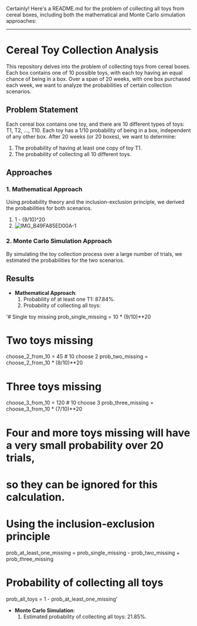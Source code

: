 Certainly! Here's a README.md for the problem of collecting all toys from cereal boxes, including both the mathematical and Monte Carlo simulation approaches:

---

# Cereal Toy Collection Analysis

This repository delves into the problem of collecting toys from cereal boxes. Each box contains one of 10 possible toys, with each toy having an equal chance of being in a box. Over a span of 20 weeks, with one box purchased each week, we want to analyze the probabilities of certain collection scenarios.

## Problem Statement

Each cereal box contains one toy, and there are 10 different types of toys: T1, T2, ..., T10. Each toy has a 1/10 probability of being in a box, independent of any other box. After 20 weeks (or 20 boxes), we want to determine:

1. The probability of having at least one copy of toy T1.
2. The probability of collecting all 10 different toys.

## Approaches

### 1. Mathematical Approach

Using probability theory and the inclusion-exclusion principle, we derived the probabilities for both scenarios.
1. 1 - (9/10)^20
2. ![IMG_B49FA85ED00A-1](https://github.com/andrewchan868/Math-with-monte-carlo/assets/66477660/dbf40564-9eeb-457f-b7d0-d9e3a0bec9e4)

### 2. Monte Carlo Simulation Approach

By simulating the toy collection process over a large number of trials, we estimated the probabilities for the two scenarios.

## Results

- **Mathematical Approach**:
  1. Probability of at least one T1: 87.84%.
  2. Probability of collecting all toys:

'# Single toy missing
prob_single_missing = 10 * (9/10)**20

# Two toys missing
choose_2_from_10 = 45  # 10 choose 2
prob_two_missing = choose_2_from_10 * (8/10)**20

# Three toys missing
choose_3_from_10 = 120  # 10 choose 3
prob_three_missing = choose_3_from_10 * (7/10)**20

# Four and more toys missing will have a very small probability over 20 trials, 
# so they can be ignored for this calculation.

# Using the inclusion-exclusion principle
prob_at_least_one_missing = prob_single_missing - prob_two_missing + prob_three_missing

# Probability of collecting all toys
prob_all_toys = 1 - prob_at_least_one_missing'

- **Monte Carlo Simulation**:
  1. Estimated probability of collecting all toys: 21.85%.


